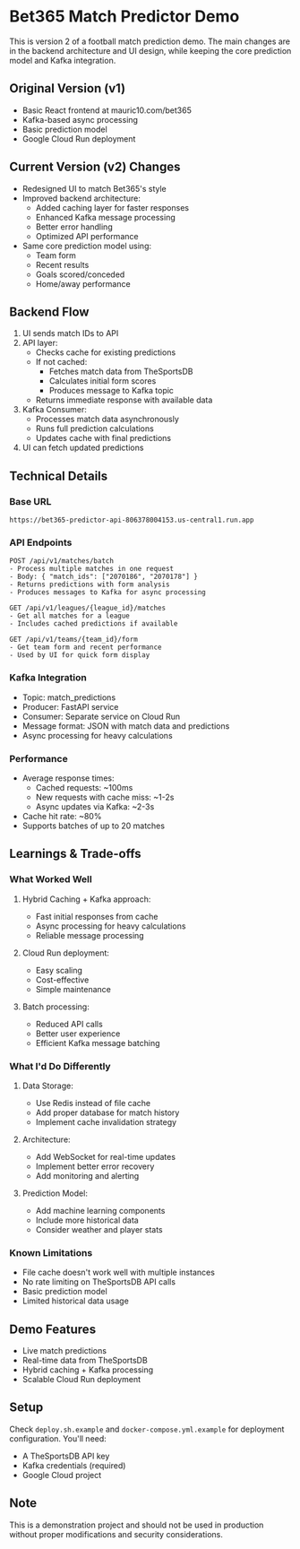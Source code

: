 # Bet365 Match Predictor Demo

This is version 2 of a football match prediction demo. The main changes are in the backend architecture and UI design, while keeping the core prediction model and Kafka integration.

## Original Version (v1)
- Basic React frontend at mauric10.com/bet365
- Kafka-based async processing
- Basic prediction model
- Google Cloud Run deployment

## Current Version (v2) Changes
- Redesigned UI to match Bet365's style
- Improved backend architecture:
  - Added caching layer for faster responses
  - Enhanced Kafka message processing
  - Better error handling
  - Optimized API performance
- Same core prediction model using:
  - Team form
  - Recent results
  - Goals scored/conceded
  - Home/away performance

## Backend Flow
1. UI sends match IDs to API
2. API layer:
   - Checks cache for existing predictions
   - If not cached:
     - Fetches match data from TheSportsDB
     - Calculates initial form scores
     - Produces message to Kafka topic
   - Returns immediate response with available data
3. Kafka Consumer:
   - Processes match data asynchronously
   - Runs full prediction calculations
   - Updates cache with final predictions
4. UI can fetch updated predictions

## Technical Details

### Base URL
```
https://bet365-predictor-api-806378004153.us-central1.run.app
```

### API Endpoints
```
POST /api/v1/matches/batch
- Process multiple matches in one request
- Body: { "match_ids": ["2070186", "2070178"] }
- Returns predictions with form analysis
- Produces messages to Kafka for async processing

GET /api/v1/leagues/{league_id}/matches
- Get all matches for a league
- Includes cached predictions if available

GET /api/v1/teams/{team_id}/form
- Get team form and recent performance
- Used by UI for quick form display
```

### Kafka Integration
- Topic: match_predictions
- Producer: FastAPI service
- Consumer: Separate service on Cloud Run
- Message format: JSON with match data and predictions
- Async processing for heavy calculations

### Performance
- Average response times:
  - Cached requests: ~100ms
  - New requests with cache miss: ~1-2s
  - Async updates via Kafka: ~2-3s
- Cache hit rate: ~80%
- Supports batches of up to 20 matches

## Learnings & Trade-offs

### What Worked Well
1. Hybrid Caching + Kafka approach:
   - Fast initial responses from cache
   - Async processing for heavy calculations
   - Reliable message processing

2. Cloud Run deployment:
   - Easy scaling
   - Cost-effective
   - Simple maintenance

3. Batch processing:
   - Reduced API calls
   - Better user experience
   - Efficient Kafka message batching

### What I'd Do Differently
1. Data Storage:
   - Use Redis instead of file cache
   - Add proper database for match history
   - Implement cache invalidation strategy

2. Architecture:
   - Add WebSocket for real-time updates
   - Implement better error recovery
   - Add monitoring and alerting

3. Prediction Model:
   - Add machine learning components
   - Include more historical data
   - Consider weather and player stats

### Known Limitations
- File cache doesn't work well with multiple instances
- No rate limiting on TheSportsDB API calls
- Basic prediction model
- Limited historical data usage

## Demo Features
- Live match predictions
- Real-time data from TheSportsDB
- Hybrid caching + Kafka processing
- Scalable Cloud Run deployment

## Setup
Check `deploy.sh.example` and `docker-compose.yml.example` for deployment configuration. You'll need:
- A TheSportsDB API key
- Kafka credentials (required)
- Google Cloud project

## Note
This is a demonstration project and should not be used in production without proper modifications and security considerations. 